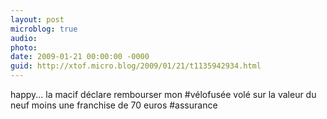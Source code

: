 ```yaml
---
layout: post
microblog: true
audio: 
photo: 
date: 2009-01-21 00:00:00 -0000
guid: http://xtof.micro.blog/2009/01/21/t1135942934.html
---
```

happy...  la macif déclare rembourser mon #vélofusée volé sur la valeur du neuf moins une franchise de 70 euros #assurance
